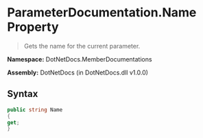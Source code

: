 # ParameterDocumentation.Name Property
> Gets the name for the current parameter.

**Namespace:** DotNetDocs.MemberDocumentations

**Assembly:** DotNetDocs (in DotNetDocs.dll v1.0.0)
## Syntax
```csharp
public string Name
{
get;
}
```

